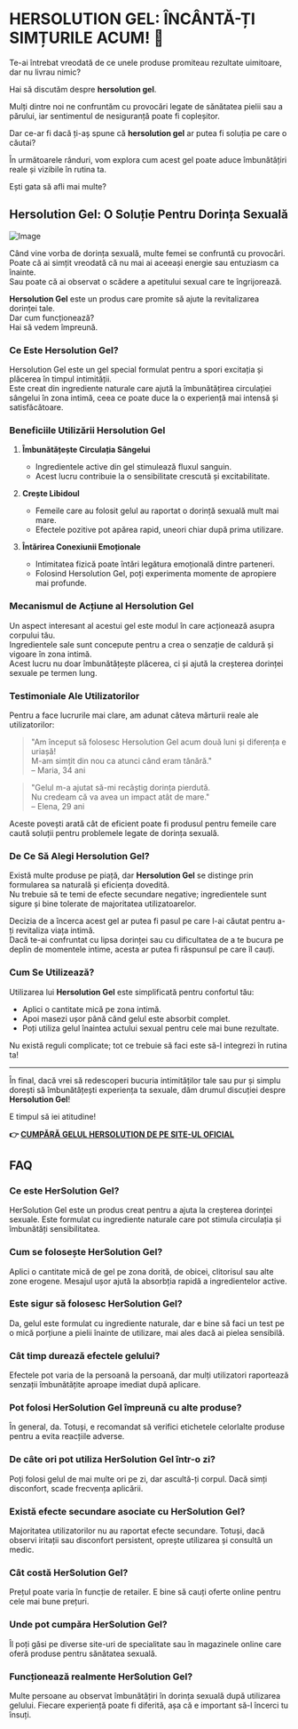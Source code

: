 # HERSOLUTION GEL: ÎNCÂNTĂ-ȚI SIMȚURILE ACUM! 💖

Te-ai întrebat vreodată de ce unele produse promiteau rezultate uimitoare, dar nu livrau nimic? 

Hai să discutăm despre **hersolution gel**. 

Mulți dintre noi ne confruntăm cu provocări legate de sănătatea pielii sau a părului, iar sentimentul de nesiguranță poate fi copleșitor. 

Dar ce-ar fi dacă ți-aș spune că **hersolution gel** ar putea fi soluția pe care o căutai? 

În următoarele rânduri, vom explora cum acest gel poate aduce îmbunătățiri reale și vizibile în rutina ta. 

Ești gata să afli mai multe?

## Hersolution Gel: O Soluție Pentru Dorința Sexuală

![Image](https://www2.sellhealth.com/241/HerSolGel_logo_500px120px.jpg)

Când vine vorba de dorința sexuală, multe femei se confruntă cu provocări.  
Poate că ai simțit vreodată că nu mai ai aceeași energie sau entuziasm ca înainte.  
Sau poate că ai observat o scădere a apetitului sexual care te îngrijorează.

**Hersolution Gel** este un produs care promite să ajute la revitalizarea dorinței tale.  
Dar cum funcționează?  
Hai să vedem împreună.

### Ce Este Hersolution Gel?

Hersolution Gel este un gel special formulat pentru a spori excitația și plăcerea în timpul intimității.  
Este creat din ingrediente naturale care ajută la îmbunătățirea circulației sângelui în zona intimă, ceea ce poate duce la o experiență mai intensă și satisfăcătoare.

### Beneficiile Utilizării Hersolution Gel

1. **Îmbunătățește Circulația Sângelui**
   - Ingredientele active din gel stimulează fluxul sanguin.
   - Acest lucru contribuie la o sensibilitate crescută și excitabilitate.

2. **Crește Libidoul**
   - Femeile care au folosit gelul au raportat o dorință sexuală mult mai mare.
   - Efectele pozitive pot apărea rapid, uneori chiar după prima utilizare.

3. **Întărirea Conexiunii Emoționale**
   - Intimitatea fizică poate întări legătura emoțională dintre parteneri.
   - Folosind Hersolution Gel, poți experimenta momente de apropiere mai profunde.

### Mecanismul de Acțiune al Hersolution Gel

Un aspect interesant al acestui gel este modul în care acționează asupra corpului tău.  
Ingredientele sale sunt concepute pentru a crea o senzație de caldură și vigoare în zona intimă.  
Acest lucru nu doar îmbunătățește plăcerea, ci și ajută la creșterea dorinței sexuale pe termen lung.

### Testimoniale Ale Utilizatorilor

Pentru a face lucrurile mai clare, am adunat câteva mărturii reale ale utilizatorilor:

> "Am început să folosesc Hersolution Gel acum două luni și diferența e uriașă!  
> M-am simțit din nou ca atunci când eram tânără."   
> – Maria, 34 ani

> "Gelul m-a ajutat să-mi recâștig dorința pierdută.  
> Nu credeam că va avea un impact atât de mare."   
> – Elena, 29 ani

Aceste povești arată cât de eficient poate fi produsul pentru femeile care caută soluții pentru problemele legate de dorința sexuală.

### De Ce Să Alegi Hersolution Gel?

Există multe produse pe piață, dar **Hersolution Gel** se distinge prin formularea sa naturală și eficiența dovedită.  
Nu trebuie să te temi de efecte secundare negative; ingredientele sunt sigure și bine tolerate de majoritatea utilizatoarelor.

Decizia de a încerca acest gel ar putea fi pasul pe care l-ai căutat pentru a-ți revitaliza viața intimă.  
Dacă te-ai confruntat cu lipsa dorinței sau cu dificultatea de a te bucura pe deplin de momentele intime, acesta ar putea fi răspunsul pe care îl cauți.

### Cum Se Utilizează?

Utilizarea lui **Hersolution Gel** este simplificată pentru confortul tău:

- Aplici o cantitate mică pe zona intimă.
- Apoi masezi ușor până când gelul este absorbit complet.
- Poți utiliza gelul înaintea actului sexual pentru cele mai bune rezultate.

Nu există reguli complicate; tot ce trebuie să faci este să-l integrezi în rutina ta!

---

În final, dacă vrei să redescoperi bucuria intimităților tale sau pur și simplu dorești să îmbunătățești experiența ta sexuale, dăm drumul discuției despre **Hersolution Gel**!  

E timpul să iei atitudine!



**👉 [CUMPĂRĂ GELUL HERSOLUTION DE PE SITE-UL OFICIAL](https://gchaffi.com/sndZZJky)**

## FAQ

### Ce este HerSolution Gel?
HerSolution Gel este un produs creat pentru a ajuta la creșterea dorinței sexuale. Este formulat cu ingrediente naturale care pot stimula circulația și îmbunătăți sensibilitatea.

### Cum se folosește HerSolution Gel?
Aplici o cantitate mică de gel pe zona dorită, de obicei, clitorisul sau alte zone erogene. Mesajul ușor ajută la absorbția rapidă a ingredientelor active.

### Este sigur să folosesc HerSolution Gel?
Da, gelul este formulat cu ingrediente naturale, dar e bine să faci un test pe o mică porțiune a pielii înainte de utilizare, mai ales dacă ai pielea sensibilă.

### Cât timp durează efectele gelului?
Efectele pot varia de la persoană la persoană, dar mulți utilizatori raportează senzații îmbunătățite aproape imediat după aplicare.

### Pot folosi HerSolution Gel împreună cu alte produse?
În general, da. Totuși, e recomandat să verifici etichetele celorlalte produse pentru a evita reacțiile adverse.

### De câte ori pot utiliza HerSolution Gel într-o zi?
Poți folosi gelul de mai multe ori pe zi, dar ascultă-ți corpul. Dacă simți disconfort, scade frecvența aplicării.

### Există efecte secundare asociate cu HerSolution Gel?
Majoritatea utilizatorilor nu au raportat efecte secundare. Totuși, dacă observi iritații sau disconfort persistent, oprește utilizarea și consultă un medic.

### Cât costă HerSolution Gel?
Prețul poate varia în funcție de retailer. E bine să cauți oferte online pentru cele mai bune prețuri.

### Unde pot cumpăra HerSolution Gel?
Îl poți găsi pe diverse site-uri de specialitate sau în magazinele online care oferă produse pentru sănătatea sexuală.

### Funcționează realmente HerSolution Gel?
Multe persoane au observat îmbunătățiri în dorința sexuală după utilizarea gelului. Fiecare experiență poate fi diferită, așa că e important să-l încerci tu însuți.